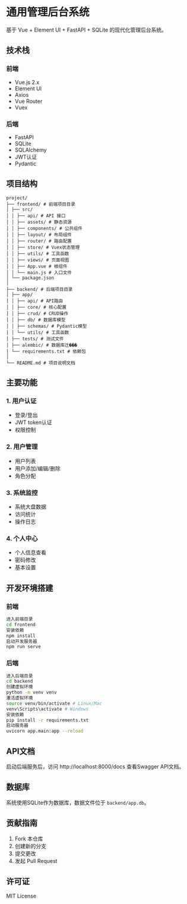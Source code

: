 # 通用管理后台系统

基于 Vue + Element UI + FastAPI + SQLite 的现代化管理后台系统。

## 技术栈

### 前端
- Vue.js 2.x
- Element UI
- Axios
- Vue Router
- Vuex

### 后端
- FastAPI
- SQLite
- SQLAlchemy
- JWT认证
- Pydantic

## 项目结构
```
project/
├── frontend/ # 前端项目目录
│ ├── src/
│ │ ├── api/ # API 接口
│ │ ├── assets/ # 静态资源
│ │ ├── components/ # 公共组件
│ │ ├── layout/ # 布局组件
│ │ ├── router/ # 路由配置
│ │ ├── store/ # Vuex状态管理
│ │ ├── utils/ # 工具函数
│ │ ├── views/ # 页面视图
│ │ ├── App.vue # 根组件
│ │ └── main.js # 入口文件
│ └── package.json
│
├── backend/ # 后端项目目录
│ ├── app/
│ │ ├── api/ # API路由
│ │ ├── core/ # 核心配置
│ │ ├── crud/ # CRUD操作
│ │ ├── db/ # 数据库模型
│ │ ├── schemas/ # Pydantic模型
│ │ └── utils/ # 工具函数
│ ├── tests/ # 测试文件
│ ├── alembic/ # 数据库迁���
│ └── requirements.txt # 依赖包
│
└── README.md # 项目说明文档 
```

## 主要功能

### 1. 用户认证
- 登录/登出
- JWT token认证
- 权限控制

### 2. 用户管理
- 用户列表
- 用户添加/编辑/删除
- 角色分配

### 3. 系统监控
- 系统大盘数据
- 访问统计
- 操作日志

### 4. 个人中心
- 个人信息查看
- 密码修改
- 基本设置

## 开发环境搭建

### 前端
```bash
进入前端目录
cd frontend
安装依赖
npm install
启动开发服务器
npm run serve
```


### 后端
```bash
进入后端目录
cd backend
创建虚拟环境
python -m venv venv
激活虚拟环境
source venv/bin/activate # Linux/Mac
venv\Scripts\activate # Windows
安装依赖
pip install -r requirements.txt
启动服务器
uvicorn app.main:app --reload
```


## API文档
启动后端服务后，访问 http://localhost:8000/docs 查看Swagger API文档。

## 数据库
系统使用SQLite作为数据库，数据文件位于 `backend/app.db`。

## 贡献指南
1. Fork 本仓库
2. 创建新的分支
3. 提交更改
4. 发起 Pull Request

## 许可证
MIT License
 
 

